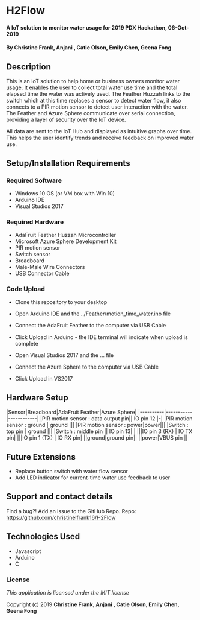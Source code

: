 # H2Flow

#### A IoT solution to monitor water usage for 2019 PDX Hackathon, 06-Oct-2019

#### By **Christine Frank, Anjani , Catie Olson, Emily Chen, Geena Fong**

## Description

This is an IoT solution to help home or business owners monitor water usage. It enables the user to collect total water use time and the total elapsed time the water was actively used. The Feather Huzzah links to the switch which at this time replaces a sensor to detect water flow, it also connects to a PIR motion sensor to detect user interaction with the water. The Feather and Azure Sphere communicate over serial connection, providing a layer of security over the IoT device.

All data are sent to the IoT Hub and displayed as intuitive graphs over time. This helps the user identify trends and receive feedback on improved water use.

## Setup/Installation Requirements
### Required Software
* Windows 10 OS (or VM box with Win 10)
* Arduino IDE
* Visual Studios 2017

### Required Hardware
* AdaFruit Feather Huzzah Microcontroller
* Microsoft Azure Sphere Development Kit
* PIR motion sensor
* Switch sensor
* Breadboard
* Male-Male Wire Connectors
* USB Connector Cable

### Code Upload
* Clone this repository to your desktop

* Open Arduino IDE and the ../Feather/motion_time_water.ino file
* Connect the AdaFruit Feather to the computer via USB Cable
* Click Upload in Arduino - the IDE terminal will indicate when upload is complete

* Open Visual Studios 2017 and the ... file
* Connect the Azure Sphere to the computer via USB Cable
* Click Upload in VS2017

## Hardware Setup

|Sensor|Breadboard|AdaFruit Feather|Azure Sphere|
|----------|-----------|------------|
|PIR motion sensor : data output pin|| IO pin 12 |-|
|PIR motion sensor : ground | ground |||
|PIR motion sensor : power|power|||
|Switch : top pin | ground |||
|Switch : middle pin || IO pin 13| |
|||IO pin 3 (RX) | IO TX pin|
|||IO pin 1 (TX) | IO RX pin|
||ground|ground pin||
||power|VBUS pin ||

## Future Extensions

* Replace button switch with water flow sensor
* Add LED indicator for current-time water use feedback to user

## Support and contact details

Find a bug?! Add an issue to the GitHub Repo.
Repo: https://github.com/christinelfrank16/H2Flow


## Technologies Used

* Javascript
* Arduino
* C

### License

*This application is licensed under the MIT license*

Copyright (c) 2019 **Christine Frank, Anjani , Catie Olson, Emily Chen, Geena Fong**
